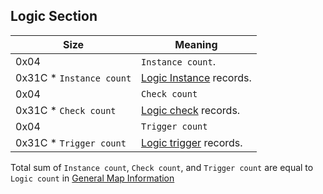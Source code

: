 ## Logic Section

 Size | Meaning
------|---------
 0x04 | `Instance count`.
 0x31C * `Instance count` | [Logic Instance](../Records/LogicInstance.md) records.
 0x04 | `Check count`
 0x31C * `Check count` | [Logic check](../Records/LogicCheck.md) records.
 0x04 | `Trigger count`
 0x31C * `Trigger count` | [Logic trigger](../Records/LogicTrigger.md) records.

Total sum of `Instance count`, `Check count`, and `Trigger count` are
equal to `Logic count` in [General Map Information](./GeneralMapInfo.md)
